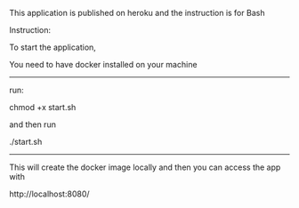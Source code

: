 This application is published on heroku and the instruction is for Bash

Instruction: 

To start the application, 

You need to have docker installed on your machine

----------------------
run:

chmod +x start.sh

and then run

./start.sh

----------------------

This will create the docker image locally and then you can access the app with 

http://localhost:8080/